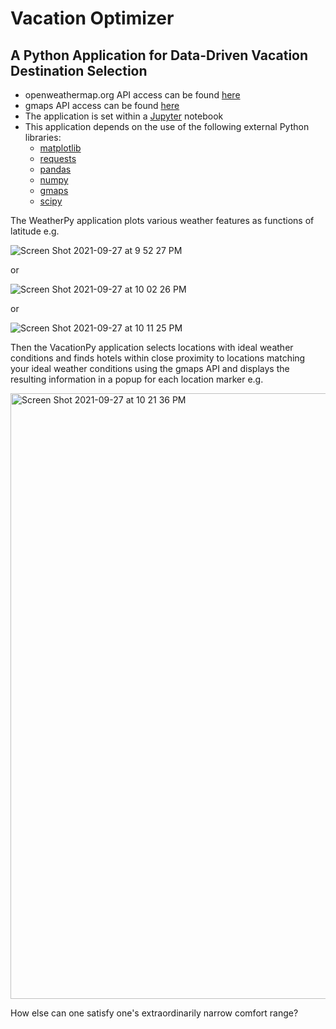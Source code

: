 # Vacation Optimizer
## A Python Application for Data-Driven Vacation Destination Selection
* openweathermap.org API access can be found [here](https://openweathermap.org/appid)
* gmaps API access can be found [here](https://developers.google.com/maps/documentation/geocoding/get-api-key)
* The application is set within a [Jupyter](https://jupyter.org/) notebook
* This application depends on the use of the following external Python libraries:
  * [matplotlib](https://matplotlib.org/)
  * [requests](https://docs.python-requests.org/en/latest/)  
  * [pandas](https://pandas.pydata.org/)
  * [numpy](https://numpy.org/)
  * [gmaps](https://pypi.org/project/gmaps/)
  * [scipy](https://www.scipy.org/) 

The WeatherPy application plots various weather features as functions of latitude e.g.

![Screen Shot 2021-09-27 at 9 52 27 PM](https://user-images.githubusercontent.com/79673051/135020567-8cafdb4f-211d-435a-af1a-ba0024d1b663.png)

or 

![Screen Shot 2021-09-27 at 10 02 26 PM](https://user-images.githubusercontent.com/79673051/135021315-a10f2816-eb46-45f5-9603-966802d492f2.png)

or 

![Screen Shot 2021-09-27 at 10 11 25 PM](https://user-images.githubusercontent.com/79673051/135021954-3362fc8f-ba98-4335-97f5-66aafe8c55bf.png)

Then the VacationPy application selects locations with ideal weather conditions and finds hotels within close proximity to locations matching your ideal weather conditions using the gmaps API and displays the resulting information in a popup for each location marker e.g.

<img width="969" alt="Screen Shot 2021-09-27 at 10 21 36 PM" src="https://user-images.githubusercontent.com/79673051/135022793-54d2bed8-e7e1-4b82-92ed-d5b69bcc4530.png">

How else can one satisfy one's extraordinarily narrow comfort range?
